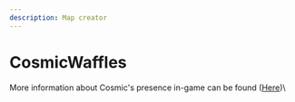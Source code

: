 ```yaml
---
description: Map creator
---
```


# CosmicWaffles

More information about Cosmic's presence in-game can be found ([Here](../../../../the-world/civilization/players/cosmicwaffles.md))\\
